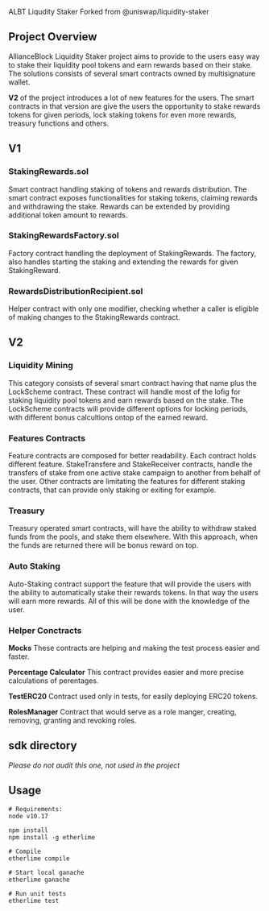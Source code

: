 ALBT Liqudity Staker
Forked from @uniswap/liquidity-staker



## Project Overview

AllianceBlock Liquidity Staker project aims to provide to the users easy way to stake their liquidity pool tokens and earn rewards based on their stake. The solutions consists of several smart contracts owned by multisignature wallet. 

**V2** of the project introduces a lot of new features for the users. The smart contracts in that version are give the users the opportunity to stake rewards tokens for given periods, lock staking tokens for even more rewards, treasury functions and others. 

## V1
### StakingRewards.sol

Smart contract handling staking of tokens and rewards distribution. The smart contract exposes functionalities for staking tokens, claiming rewards and withdrawing the stake.  Rewards can be extended by providing additional token amount to rewards. 

### StakingRewardsFactory.sol

Factory contract handling the deployment of StakingRewards. The factory, also handles starting the staking and extending the rewards for given StakingReward.

### RewardsDistributionRecipient.sol

Helper contract with only one modifier, checking whether a caller is eligible of making changes to the StakingRewards contract.

## V2
### Liquidity Mining
This category consists of several smart contract having that name plus the LockScheme contract. These contract will handle most of the lofig for staking liquidity pool tokens and earn rewards based on the stake. The LockScheme contracts will provide different options for locking periods, with different bonus calcultions ontop of the earned reward.

### Features Contracts
Feature contracts are composed for better readability. Each contract holds different feature. StakeTransfere and StakeReceiver contracts, handle the transfers of stake from one active stake campaign to another from behalf of the user. Other contracts are limitating the features for different staking contracts, that can provide only staking or exiting for example.

### Treasury
Treasury operated smart contracts, will have the ability to withdraw staked funds from the pools, and stake them elsewhere. With this approach, when the funds are returned there will be bonus reward on top.

### Auto Staking
Auto-Staking contract support the feature that will provide the users with the ability to automatically stake their rewards tokens. In that way the users will earn more rewards. All of this will be done with the knowledge of the user.

### Helper Conctracts
**Mocks**
These contracts are helping and making the test process easier and faster.

**Percentage Calculator**
This contract provides еasier and more precise calculations of perentages.

**TestERC20**
Contract used only in tests, for easily deploying ERC20 tokens.

**RolesManager**
Contract that would serve as a role manger, creating, removing, granting and revoking roles.

## sdk directory
*Please do not audit this one, not used in the project*

## Usage
```
# Requirements:
node v10.17

npm install 
npm install -g etherlime

# Compile
etherlime compile

# Start local ganache 
etherlime ganache

# Run unit tests
etherlime test
```
